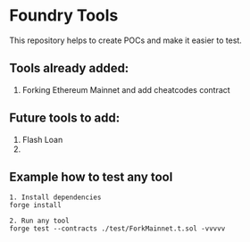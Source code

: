 # Foundry Tools

This repository helps to create POCs and make it easier to test.

## Tools already added:

1. Forking Ethereum Mainnet and add cheatcodes contract

## Future tools to add:

1. Flash Loan
2. 


## Example how to test any tool

```
1. Install dependencies
forge install

2. Run any tool
forge test --contracts ./test/ForkMainnet.t.sol -vvvvv
```